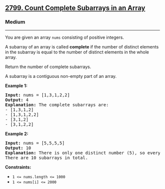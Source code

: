 ### <h2><a href="https://leetcode.com/problems/count-complete-subarrays-in-an-array/">2799. Count Complete Subarrays in an Array</a></h2>  
<h3>Medium</h3>  
<hr>  
<div>  
<p>You are given an array <code>nums</code> consisting of positive integers.</p>

<p>A subarray of an array is called <strong>complete</strong> if the number of distinct elements in the subarray is equal to the number of distinct elements in the whole array.</p>

<p>Return the number of complete subarrays.</p>

<p>A subarray is a contiguous non-empty part of an array.</p>

<p><strong>Example 1:</strong></p>
<pre>
<strong>Input:</strong> nums = [1,3,1,2,2]
<strong>Output:</strong> 4
<strong>Explanation:</strong> The complete subarrays are:
- [1,3,1,2]
- [1,3,1,2,2]
- [3,1,2]
- [3,1,2,2]
</pre>

<p><strong>Example 2:</strong></p>
<pre>
<strong>Input:</strong> nums = [5,5,5,5]
<strong>Output:</strong> 10
<strong>Explanation:</strong> There is only one distinct number (5), so every subarray is complete.
There are 10 subarrays in total.
</pre>

<p><strong>Constraints:</strong></p>
<ul>
  <li><code>1 <= nums.length <= 1000</code></li>
  <li><code>1 <= nums[i] <= 2000</code></li>
</ul>
</div>

